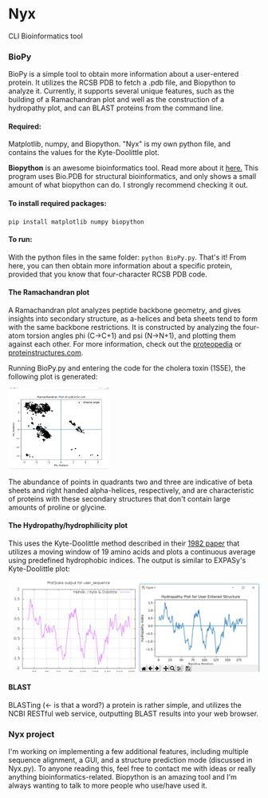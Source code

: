 # Nyx
CLI Bioinformatics tool

### BioPy 
BioPy is a simple tool to obtain more information about a user-entered protein. It utilizes the RCSB PDB to fetch a .pdb file, and Biopython to analyze it. Currently, it supports several unique features, such as the building of a Ramachandran plot and well as the construction of a hydropathy plot, and can BLAST proteins from the command line.

#### Required: 
Matplotlib, numpy, and Biopython. "Nyx" is my own python file, and contains the values for the Kyte-Doolittle plot.


**Biopython** is an awesome bioinformatics tool. Read more about it [here.] This program uses Bio.PDB for structural bioinformatics, and only shows a small amount of what biopython can do. I strongly recommend checking it out. 

[here.]: https://biopython.org/wiki/Documentation

#### To install required packages: 
`pip install matplotlib numpy biopython`
#### To run:
With the python files in the same folder: `python BioPy.py`. That's it! From here, you can then obtain more information about a specific protein, provided that you know that four-character RCSB PDB code. 

#### The Ramachandran plot
A Ramachandran plot analyzes peptide backbone geometry, and gives insights into secondary structure, as a-helices and beta sheets tend to form with the same backbone restrictions. It is constructed by analyzing the four-atom torsion angles phi (C->C+1) and psi (N->N+1), and plotting them against each other. For more information, check out the [proteopedia] or [proteinstructures.com].

Running BioPy.py and entering the code for the cholera toxin (1S5E), the following plot is generated: 

<img src="ramachandranExample.PNG" width="40%">

The abundance of points in quadrants two and three are indicative of beta sheets and right handed alpha-helices, respectively, and are characteristic of proteins with these secondary structures that don't contain large amounts of proline or glycine. 

#### The Hydropathy/hydrophilicity plot
This uses the Kyte-Doolittle method described in their [1982 paper] that utilizes a moving window of 19 amino acids and plots a continuous average using predefined hydrophobic indices. The output is similar to EXPASy's Kyte-Doolittle plot:

<img src="hydrop.PNG">

#### BLAST
BLASTing (<- is that a word?) a protein is rather simple, and utilizes the NCBI RESTful web service, outputting BLAST results into your web browser.

### Nyx project
I'm working on implementing a few additional features, including multiple sequence alignment, a GUI, and a structure prediction mode (discussed in Nyx.py). To anyone reading this, feel free to contact me with ideas or really anything bioinformatics-related. Biopython is an amazing tool and I'm always wanting to talk to more people who use/have used it.

[proteopedia]: https://proteopedia.org/wiki/index.php/Phi_and_Psi_Angles
[proteinstructures.com]: https://proteinstructures.com/Structure/Structure/Ramachandran-plot.html
[1982 paper]: https://www.sciencedirect.com/science/article/pii/0022283682905150?via%3Dihub

